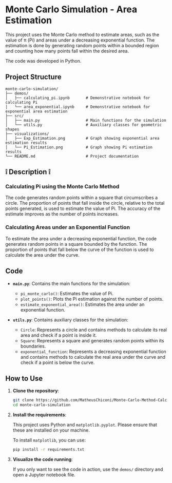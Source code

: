 # Monte Carlo Simulation - Area Estimation

This project uses the Monte Carlo method to estimate areas, such as the value of π (Pi) and areas under a decreasing exponential function. The estimation is done by generating random points within a bounded region and counting how many points fall within the desired area.

The code was developed in Python.


## Project Structure

```
monte-carlo-simulation/
├── demos/
│   ├── calculating_pi.ipynb       # Demonstrative notebook for calculating Pi
│   └── area_exponential.ipynb     # Demonstrative notebook for exponential area estimation
├── src/
│   ├── main.py                    # Main functions for the simulation
│   └── utils.py                   # Auxiliary classes for geometric shapes
├── visualizations/
│   ├── Exp_Estimation.png         # Graph showing exponential area estimation results
│   └── Pi_Estimation.png          # Graph showing Pi estimation results
└── README.md                      # Project documentation
```


## ❕ Description ❕

### Calculating Pi using the Monte Carlo Method

The code generates random points within a square that circumscribes a circle. The proportion of points that fall inside the circle, relative to the total points generated, is used to estimate the value of Pi. The accuracy of the estimate improves as the number of points increases.

### Calculating Areas under an Exponential Function

To estimate the area under a decreasing exponential function, the code generates random points in a square bounded by the function. The proportion of points that fall below the curve of the function is used to calculate the area under the curve.

## Code

- **`main.py`**: Contains the main functions for the simulation:
  - `pi_monte_carlo()`: Estimates the value of Pi.
  - `plot_points()`: Plots the Pi estimation against the number of points.
  - `estimate_exponential_area()`: Estimates the area under an exponential function.

- **`utils.py`**: Contains auxiliary classes for the simulation:
  - `Circle`: Represents a circle and contains methods to calculate its real area and check if a point is inside it.
  - `Square`: Represents a square and generates random points within its boundaries.
  - `exponential_function`: Represents a decreasing exponential function and contains methods to calculate the real area under the curve and check if a point is below the curve.

## How to Use

1. **Clone the repository**:

   ```bash
   git clone https://github.com/MatheusChiconi/Monte-Carlo-Method-Calculator.git
   cd monte-carlo-simulation

2. **Install the requirements**:

   This project uses Python and `matplotlib.pyplot`. Please ensure that these are installed on your machine.
   
   To install `matplotlib`, you can use:
   ```bash
   pip install -r requirements.txt

3. **Visualize the code running**:
    
    If you only want to see the code in action, use the `demos/` directory and open a Jupyter notebook file.